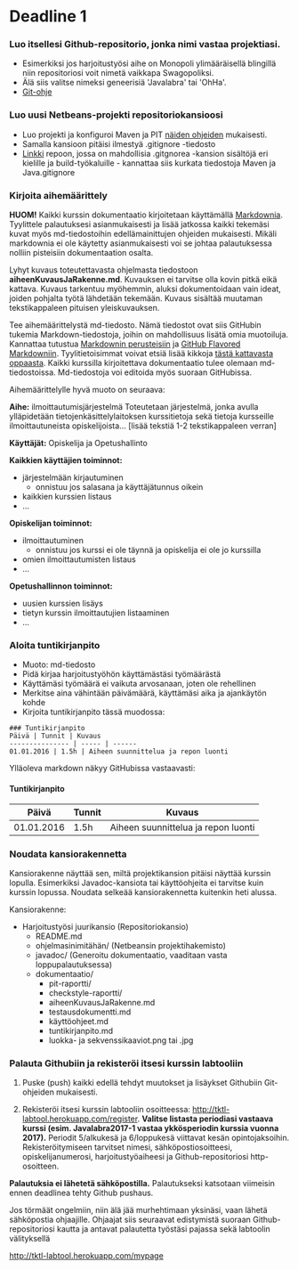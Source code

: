 ﻿# Deadline 1

### Luo itsellesi Github-repositorio, jonka nimi vastaa projektiasi.
* Esimerkiksi jos harjoitustyösi aihe on Monopoli ylimääräisellä blingillä niin repositoriosi voit nimetä vaikkapa Swagopoliksi.
* Älä siis valitse nimeksi geneerisiä 'Javalabra' tai 'OhHa'.
* [Git-ohje](Git-ohje.md)

### Luo uusi Netbeans-projekti repositoriokansioosi
* Luo projekti ja konfiguroi Maven ja PIT [näiden ohjeiden](Maven-ja-PIT.md) mukaisesti.
* Samalla kansioon pitäisi ilmestyä .gitignore -tiedosto
* [Linkki](https://github.com/github/gitignore) repoon, jossa on mahdollisia .gitgnorea -kansion sisältöjä eri kielille ja build-työkaluille - kannattaa siis kurkata tiedostoja Maven ja Java.gitignore

### Kirjoita aihemäärittely

**HUOM!** Kaikki kurssin dokumentaatio kirjoitetaan käyttämällä [Markdownia](https://help.github.com/articles/markdown-basics/). Tyylittele palautuksesi asianmukaisesti ja lisää jatkossa kaikki tekemäsi kuvat myös md-tiedostoihin edellämainittujen ohjeiden mukaisesti. Mikäli markdownia ei ole käytetty asianmukaisesti voi se johtaa palautuksessa nolliin pisteisiin dokumentaation osalta.

Lyhyt kuvaus toteutettavasta ohjelmasta tiedostoon **aiheenKuvausJaRakenne.md**. Kuvauksen ei tarvitse olla kovin pitkä eikä kattava. Kuvaus tarkentuu myöhemmin, aluksi dokumentoidaan vain ideat, joiden pohjalta työtä lähdetään tekemään. Kuvaus sisältää muutaman tekstikappaleen pituisen yleiskuvauksen.

Tee aihemäärittelystä md-tiedosto. Nämä tiedostot ovat siis GitHubin tukemia Markdown-tiedostoja, joihin on mahdollisuus lisätä omia muotoiluja. Kannattaa tutustua  [Markdownin perusteisiin](https://help.github.com/articles/markdown-basics) ja [GitHub Flavored Markdowniin](https://help.github.com/articles/github-flavored-markdown). Tyylitietoisimmat voivat etsiä lisää kikkoja [tästä kattavasta oppaasta](http://guides.github.com/overviews/mastering-markdown/). Kaikki kurssilla kirjoitettava dokumentaatio tulee olemaan md-tiedostoissa. Md-tiedostoja voi editoida myös suoraan GitHubissa.

Aihemäärittelylle hyvä muoto on seuraava:

**Aihe:** ilmoittautumisjärjestelmä
Toteutetaan järjestelmä, jonka avulla ylläpidetään tietojenkäsittelylaitoksen kurssitietoja sekä tietoja kursseille ilmoittautuneista opiskelijoista... [lisää tekstiä 1-2 tekstikappaleen verran]

**Käyttäjät:** Opiskelija ja Opetushallinto

**Kaikkien käyttäjien toiminnot:**
* järjestelmään kirjautuminen
  * onnistuu jos salasana ja käyttäjätunnus oikein
* kaikkien kurssien listaus
* ...

**Opiskelijan toiminnot:**
* ilmoittautuminen
  * onnistuu jos kurssi ei ole täynnä ja opiskelija ei ole jo kurssilla
* omien ilmoittautumisten listaus
* ...

**Opetushallinnon toiminnot:**
* uusien kurssien lisäys
* tietyn kurssin ilmoittautujien listaaminen
* ...

### Aloita tuntikirjanpito

* Muoto: md-tiedosto
* Pidä kirjaa harjoitustyöhön käyttämästäsi työmäärästä
* Käyttämäsi työmäärä ei vaikuta arvosanaan, joten ole rehellinen
* Merkitse aina vähintään päivämäärä, käyttämäsi aika ja ajankäytön kohde
* Kirjoita tuntikirjanpito tässä muodossa:
```
### Tuntikirjanpito
Päivä | Tunnit | Kuvaus
--------------- | ----- | ------
01.01.2016 | 1.5h | Aiheen suunnittelua ja repon luonti
```
Ylläoleva markdown näkyy GitHubissa vastaavasti:
#### Tuntikirjanpito ####
Päivä | Tunnit | Kuvaus
--------------- | ----- | ------
01.01.2016 | 1.5h | Aiheen suunnittelua ja repon luonti

### Noudata kansiorakennetta

Kansiorakenne näyttää sen, miltä projektikansion pitäisi näyttää kurssin lopulla. Esimerkiksi Javadoc-kansiota tai käyttöohjeita ei tarvitse kuin kurssin lopussa. Noudata selkeää kansiorakennetta kuitenkin heti alussa.

Kansiorakenne:
* Harjoitustyösi juurikansio (Repositoriokansio)
  * README.md
  * ohjelmasinimitähän/ (Netbeansin projektihakemisto)
  * javadoc/ (Generoitu dokumentaatio, vaaditaan vasta loppupalautuksessa)
  * dokumentaatio/
    * pit-raportti/
    * checkstyle-raportti/
    * aiheenKuvausJaRakenne.md
    * testausdokumentti.md
    * käyttöohjeet.md
    * tuntikirjanpito.md
    * luokka- ja sekvenssikaaviot.png tai .jpg

### Palauta Githubiin ja rekisteröi itsesi kurssin labtooliin

1. Puske (push) kaikki edellä tehdyt muutokset ja lisäykset Githubiin Git-ohjeiden mukaisesti.

2. Rekisteröi itsesi kurssin labtooliin osoitteessa: http://tktl-labtool.herokuapp.com/register. **Valitse listasta periodiasi vastaava kurssi (esim. Javalabra2017-1 vastaa ykkösperiodin kurssia vuonna 2017).** Periodit 5/alkukesä ja 6/loppukesä viittavat kesän opintojaksoihin. Rekisteröitymiseen tarvitset nimesi, sähköpostiosoitteesi, opiskelijanumerosi, harjoitustyöaiheesi ja Github-repositoriosi http-osoitteen.

**Palautuksia ei lähetetä sähköpostilla.** Palautukseksi katsotaan viimeisin ennen deadlinea tehty Github pushaus.


Jos törmäät ongelmiin, niin älä jää murhehtimaan yksinäsi, vaan lähetä sähköpostia ohjaajille. Ohjaajat siis seuraavat edistymistä suoraan Github-repositoriosi kautta ja antavat palautetta työstäsi pajassa sekä labtoolin välityksellä

http://tktl-labtool.herokuapp.com/mypage
